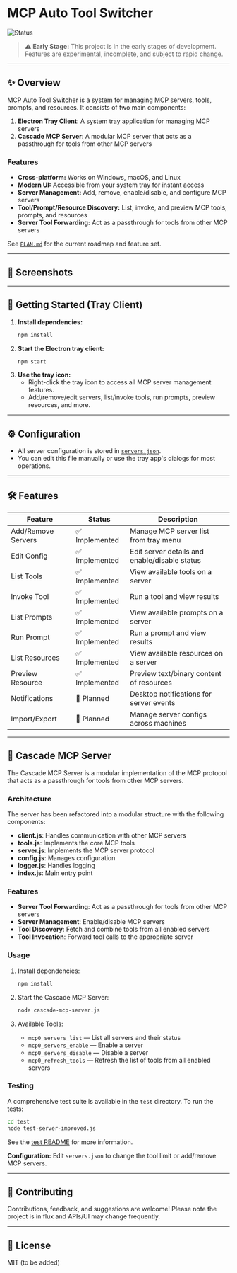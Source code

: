 # MCP Auto Tool Switcher

![Status](https://img.shields.io/badge/status-early%20development-orange)

> **⚠️ Early Stage:** This project is in the early stages of development. Features are experimental, incomplete, and subject to rapid change.

---

## ✨ Overview
MCP Auto Tool Switcher is a system for managing [MCP](https://github.com/your-mcp-link) servers, tools, prompts, and resources. It consists of two main components:

1. **Electron Tray Client**: A system tray application for managing MCP servers
2. **Cascade MCP Server**: A modular MCP server that acts as a passthrough for tools from other MCP servers

### Features
- **Cross-platform:** Works on Windows, macOS, and Linux
- **Modern UI:** Accessible from your system tray for instant access
- **Server Management:** Add, remove, enable/disable, and configure MCP servers
- **Tool/Prompt/Resource Discovery:** List, invoke, and preview MCP tools, prompts, and resources
- **Server Tool Forwarding:** Act as a passthrough for tools from other MCP servers

See [`PLAN.md`](./PLAN.md) for the current roadmap and feature set.

---

## 📸 Screenshots
<!--
Add screenshots here when available.
-->

---

## 🚀 Getting Started (Tray Client)

1. **Install dependencies:**
   ```sh
   npm install
   ```
2. **Start the Electron tray client:**
   ```sh
   npm start
   ```
3. **Use the tray icon:**
   - Right-click the tray icon to access all MCP server management features.
   - Add/remove/edit servers, list/invoke tools, run prompts, preview resources, and more.

---

## ⚙️ Configuration
- All server configuration is stored in [`servers.json`](./servers.json).
- You can edit this file manually or use the tray app's dialogs for most operations.

---

## 🛠 Features
| Feature            | Status           | Description                                    |
|--------------------|------------------|------------------------------------------------|
| Add/Remove Servers | ✅ Implemented   | Manage MCP server list from tray menu          |
| Edit Config        | ✅ Implemented   | Edit server details and enable/disable status  |
| List Tools         | ✅ Implemented   | View available tools on a server               |
| Invoke Tool        | ✅ Implemented   | Run a tool and view results                    |
| List Prompts       | ✅ Implemented   | View available prompts on a server             |
| Run Prompt         | ✅ Implemented   | Run a prompt and view results                  |
| List Resources     | ✅ Implemented   | View available resources on a server           |
| Preview Resource   | ✅ Implemented   | Preview text/binary content of resources       |
| Notifications      | 🚧 Planned       | Desktop notifications for server events        |
| Import/Export      | 🚧 Planned       | Manage server configs across machines          |

---

## 📝 Cascade MCP Server

The Cascade MCP Server is a modular implementation of the MCP protocol that acts as a passthrough for tools from other MCP servers.

### Architecture

The server has been refactored into a modular structure with the following components:

- **client.js**: Handles communication with other MCP servers
- **tools.js**: Implements the core MCP tools
- **server.js**: Implements the MCP server protocol
- **config.js**: Manages configuration
- **logger.js**: Handles logging
- **index.js**: Main entry point

### Features

- **Server Tool Forwarding**: Act as a passthrough for tools from other MCP servers
- **Server Management**: Enable/disable MCP servers
- **Tool Discovery**: Fetch and combine tools from all enabled servers
- **Tool Invocation**: Forward tool calls to the appropriate server

### Usage

1. Install dependencies:
   ```sh
   npm install
   ```

2. Start the Cascade MCP Server:
   ```sh
   node cascade-mcp-server.js
   ```

3. Available Tools:
   - `mcp0_servers_list` — List all servers and their status
   - `mcp0_servers_enable` — Enable a server
   - `mcp0_servers_disable` — Disable a server
   - `mcp0_refresh_tools` — Refresh the list of tools from all enabled servers

### Testing

A comprehensive test suite is available in the `test` directory. To run the tests:

```sh
cd test
node test-server-improved.js
```

See the [test README](./test/README.md) for more information.

**Configuration:**
Edit `servers.json` to change the tool limit or add/remove MCP servers.

---

## 🤝 Contributing
Contributions, feedback, and suggestions are welcome! Please note the project is in flux and APIs/UI may change frequently.

---

## 📄 License
MIT (to be added)
